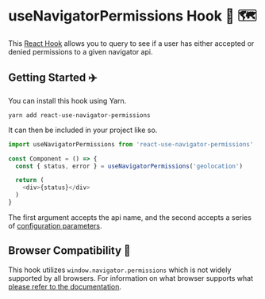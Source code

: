 # useNavigatorPermissions Hook 🔗 🗺️

This [React Hook](https://reactjs.org/docs/hooks-overview.html) allows you to query to see if a user has either accepted or denied permissions to a given navigator api.

## Getting Started ✈️
You can install this hook using Yarn.

```
yarn add react-use-navigator-permissions
```

It can then be included in your project like so.

```javascript
import useNavigatorPermissions from 'react-use-navigator-permissions'

const Component = () => {
  const { status, error } = useNavigatorPermissions('geolocation')

  return (
    <div>{status}</div>
  )
}
```

The first argument accepts the api name, and the second accepts a series of [configuration parameters](https://developer.mozilla.org/en-US/docs/Web/API/Permissions/query).

## Browser Compatibility 📣

This hook utilizes `window.navigator.permissions` which is not widely supported by all browsers. For information on what browser supports what [please refer to the documentation](https://developer.mozilla.org/en-US/docs/Web/API/Permissions/query).


